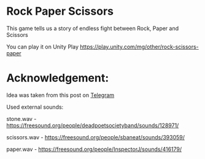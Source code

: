 # Rock Paper Scissors
This game tells us a story of endless fight between Rock, Paper and Scissors

You can play it on Unity Play https://play.unity.com/mg/other/rock-scissors-paper

# Acknowledgement:
Idea was taken from this post on [Telegram](https://t.me/c/1358296490/45796)

Used external sounds:

stone.wav - https://freesound.org/people/deadpoetsocietyband/sounds/128971/

scissors.wav - https://freesound.org/people/sbaneat/sounds/393059/

paper.wav - https://freesound.org/people/InspectorJ/sounds/416179/
